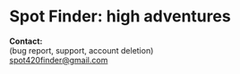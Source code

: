 # Spot Finder: high adventures

**Contact:**
<br>(bug report, support, account deletion)
<br>
spot420finder@gmail.com
